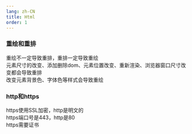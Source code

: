 ```yaml
---
lang: zh-CN
title: Html
order: 1
---
```


### 重绘和重排
重绘不一定导致重排，重排一定导致重绘   
元素尺寸的改变、添加删除dom、元素位置改变、重新渲染、浏览器窗口尺寸改变都会导致重排   
改变元素背景色、字体色等样式会导致重绘

### http和https
https使用SSL加密，http是明文的   
https端口号是443，http是80   
https需要证书